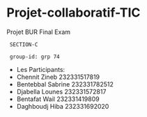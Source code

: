 # Projet-collaboratif-TIC
Projet BUR Final Exam

     SECTION-C
     
     group-id: grp 74

   - Les Participants:
   - Chennit Zineb      232331517819
   - Bentebbal Sabrine  232331782512
   - Djabella Lounes     232331572817
   - Bentafat Wail       232331419809
   - Daghboudj Hiba      232331692020
